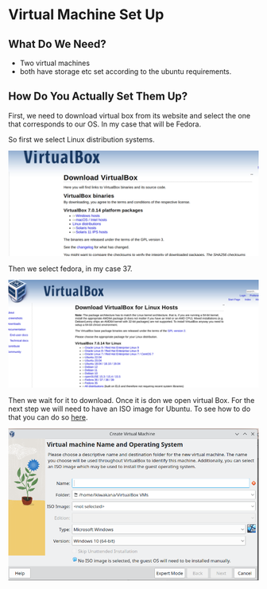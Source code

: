 # Virtual Machine Set Up
## What Do We Need?
- Two virtual machines
- both have storage etc set according to the ubuntu requirements.
## How Do You Actually Set Them Up?
First, we need to download virtual box from its website and select the one that corresponds to our OS. In my case that will be Fedora.

So first we select Linux distribution systems.

![](./assets/VB_1.png) 

Then we select fedora, in my case 37.

![](./assets/VM_2.png)

Then we wait for it to download. Once it is don we open virtual Box. For the next step we will need to have an ISO image for Ubuntu. To see how to do that you can do so [here](./UBUNTU.md).

![](./assets/VM1.png)
